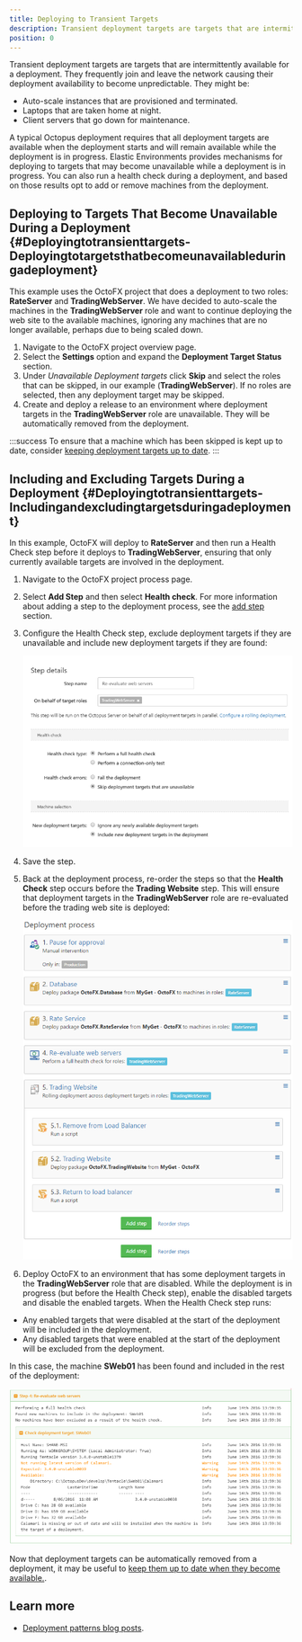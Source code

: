 ```yaml
---
title: Deploying to Transient Targets
description: Transient deployment targets are targets that are intermittently available for a deployment.
position: 0
---
```


Transient deployment targets are targets that are intermittently available for a deployment.  They frequently join and leave the network causing their deployment availability to become unpredictable. They might be:

- Auto-scale instances that are provisioned and terminated.
- Laptops that are taken home at night.
- Client servers that go down for maintenance.

A typical Octopus deployment requires that all deployment targets are available when the deployment starts and will remain available while the deployment is in progress.  Elastic Environments provides mechanisms for deploying to targets that may become unavailable while a deployment is in progress. You can also run a health check during a deployment, and based on those results opt to add or remove machines from the deployment.

## Deploying to Targets That Become Unavailable During a Deployment {#Deployingtotransienttargets-Deployingtotargetsthatbecomeunavailableduringadeployment}

This example uses the OctoFX project that does a deployment to two roles: **RateServer** and **TradingWebServer**. We have decided to auto-scale the machines in the **TradingWebServer** role and want to continue deploying the web site to the available machines, ignoring any machines that are no longer available, perhaps due to being scaled down.

1. Navigate to the OctoFX project overview page.
2. Select the **Settings** option and expand the **Deployment Target Status** section.
3. Under *Unavailable Deployment targets* click **Skip** and select the roles that can be skipped, in our example (**TradingWebServer**). If no roles are selected, then any deployment target may be skipped.
4. Create and deploy a release to an environment where deployment targets in the **TradingWebServer** role are unavailable. They will be automatically removed from the deployment.

:::success
To ensure that a machine which has been skipped is kept up to date, consider [keeping deployment targets up to date](/docs/deployment-patterns/elastic-and-transient-environments/keeping-deployment-targets-up-to-date.md).
:::

## Including and Excluding Targets During a Deployment {#Deployingtotransienttargets-Includingandexcludingtargetsduringadeployment}

In this example, OctoFX will deploy to **RateServer** and then run a Health Check step before it deploys to **TradingWebServer**, ensuring that only currently available targets are involved in the deployment.

1. Navigate to the OctoFX project process page.
2. Select **Add Step** and then select **Health check**. For more information about adding a step to the deployment process, see the [add step](/docs/deployment-process/steps/index.md) section.
3. Configure the Health Check step, exclude deployment targets if they are unavailable and include new deployment targets if they are found:

   ![](images/5866102.png "width=500")

4. Save the step.
5. Back at the deployment process, re-order the steps so that the **Health Check** step occurs before the **Trading Website** step.  This will ensure that deployment targets in the **TradingWebServer** role are re-evaluated before the trading web site is deployed:

   ![](images/5866099.png "width=500")

6. Deploy OctoFX to an environment that has some deployment targets in the **TradingWebServer** role that are disabled.  While the deployment is in progress (but before the Health Check step), enable the disabled targets and disable the enabled targets. When the Health Check step runs:

 - Any enabled targets that were disabled at the start of the deployment will be included in the deployment.
 - Any disabled targets that were enabled at the start of the deployment will be excluded from the deployment.

In this case, the machine **SWeb01** has been found and included in the rest of the deployment:

![](images/5866100.png "width=500")

Now that deployment targets can be automatically removed from a deployment, it may be useful to [keep them up to date when they become available.](/docs/deployment-patterns/elastic-and-transient-environments/keeping-deployment-targets-up-to-date.md).

## Learn more

- [Deployment patterns blog posts](https://octopus.com/blog/tag/Deployment%20Patterns).
